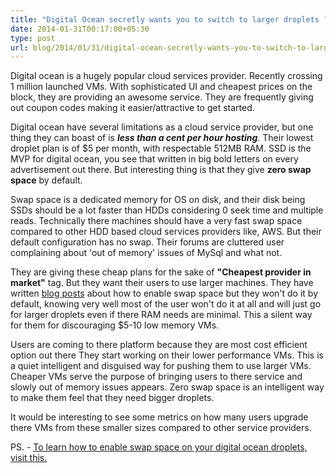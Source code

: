 ```yaml
---
title: "Digital Ocean secretly wants you to switch to larger droplets ?"
date: 2014-01-31T00:17:00+05:30
type: post
url: blog/2014/01/31/digital-ocean-secretly-wants-you-to-switch-to-larger-droplets/
---
```


Digital ocean is a hugely popular cloud services provider. Recently
crossing 1 million launched VMs. With sophisticated UI and cheapest prices on the
block, they are providing an awesome service. They are frequently giving out
coupon codes making it easier/attractive to get started.

Digital ocean have several limitations as a cloud service provider,
but one thing they can boast of is *__less than a cent per hour hosting__*. 
Their lowest droplet plan is of $5 per month, with respectable 512MB RAM.
SSD is the MVP for digital ocean, you see that written in big bold letters 
on every advertisement out there. But interesting thing is that they give
 **zero swap space** by default.

Swap space is a dedicated memory for OS on disk, and their disk being SSDs should
be a lot faster than HDDs considering 0 seek time and multiple reads.
Technically there machines should have a very fast swap
space compared to other HDD based cloud services providers like, AWS.
But their default configuration has no swap. Their forums are cluttered user 
complaining about 'out of memory' issues of MySql and what not.

They are giving these cheap plans for the sake of **"Cheapest provider
in market"** tag. But they want their users to use larger machines.
They have written [blog posts](https://www.digitalocean.com/community/articles/how-to-configure-virtual-memory-swap-file-on-a-vps)
about how to enable swap space but they won't do it by default, knowing 
very well most of the user won't do it at all and will just go for larger droplets 
even if there RAM needs are minimal. This a silent way for them for discouraging 
$5-10 low memory VMs.

Users are coming to there platform because they are most cost
efficient option out there
They start working on their lower performance VMs. This is a quiet intelligent and 
disguised way for pushing them to use larger VMs. Cheaper VMs serve the
purpose of bringing users to there service and slowly out of memory issues appears.
Zero swap space is an intelligent way to make them feel that they need bigger droplets.

It would be interesting to see some metrics on how many users upgrade
there VMs from these smaller sizes compared to other service providers.

PS. - [To learn how to enable swap space on your digital ocean droplets, visit this.](https://www.digitalocean.com/community/articles/how-to-add-swap-on-centos-6)
